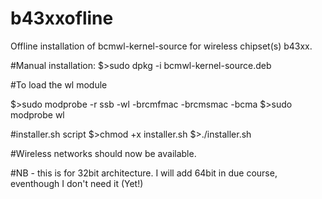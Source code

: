 # b43xxofline
Offline installation of bcmwl-kernel-source for wireless chipset(s) b43xx.

#Manual installation:
$>sudo dpkg -i bcmwl-kernel-source.deb 

#To load the wl module

$>sudo modprobe -r ssb -wl -brcmfmac -brcmsmac -bcma
$>sudo modprobe wl

#installer.sh script
$>chmod +x installer.sh
$>./installer.sh

#Wireless networks should now be available.

#NB - this is for 32bit architecture. I will add 64bit in due course, eventhough I don't need it (Yet!)

